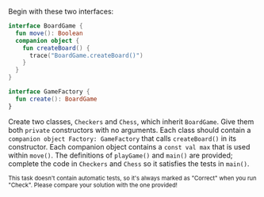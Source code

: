 

Begin with these two interfaces:

```kotlin
interface BoardGame {
  fun move(): Boolean
  companion object {
    fun createBoard() {
      trace("BoardGame.createBoard()")
    }
  }
}

interface GameFactory {
  fun create(): BoardGame
}
```

Create two classes, `Checkers` and `Chess`, which inherit `BoardGame`. Give them
both `private` constructors with no arguments. Each class should contain a
`companion object Factory: GameFactory` that calls `createBoard()` in its
constructor. Each companion object contains a `const val max` that is used
within `move()`. The definitions of `playGame()` and `main()` are provided;
complete the code in `Checkers` and `Chess` so it satisfies the tests in
`main()`.

<sub> This task doesn't contain automatic tests,
so it's always marked as "Correct" when you run "Check".
Please compare your solution with the one provided! </sub>
